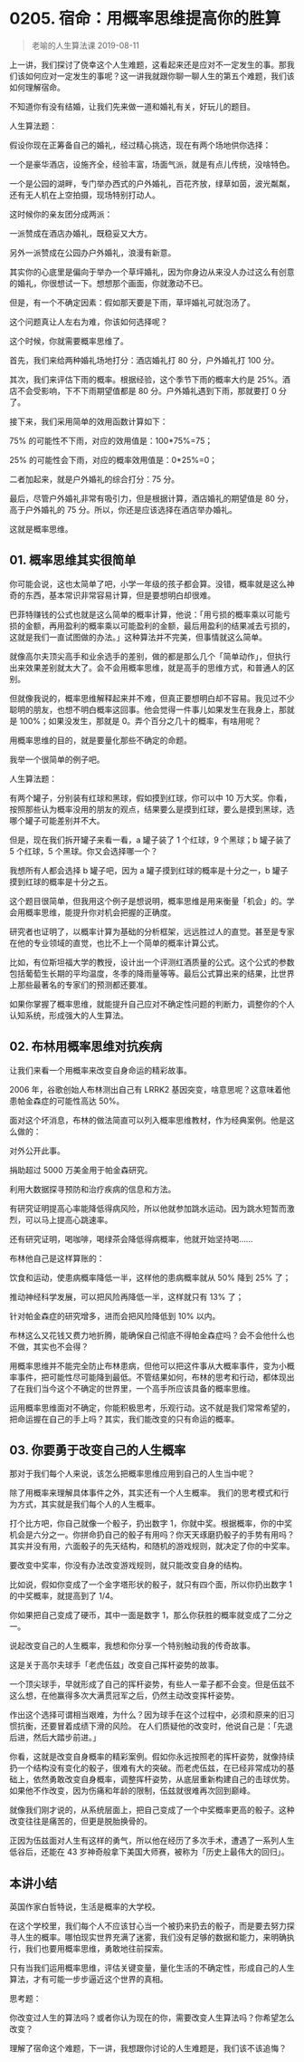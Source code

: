 # 0205. 宿命：用概率思维提高你的胜算
> 老喻的人生算法课
2019-08-11

上一讲，我们探讨了侥幸这个人生难题，这看起来还是应对不一定发生的事。那我们该如何应对一定发生的事呢？这一讲我就跟你聊一聊人生的第五个难题，我们该如何理解宿命。

不知道你有没有结婚，让我们先来做一道和婚礼有关，好玩儿的题目。

人生算法题：

假设你现在正筹备自己的婚礼，经过精心挑选，现在有两个场地供你选择：

一个是豪华酒店，设施齐全，经验丰富，场面气派，就是有点儿传统，没啥特色。

一个是公园的湖畔，专门举办西式的户外婚礼，百花齐放，绿草如茵，波光粼粼，还有无人机在上空拍摄，现场特别打动人。

这时候你的亲友团分成两派：

一派赞成在酒店办婚礼，既稳妥又大方。

另外一派赞成在公园办户外婚礼，浪漫有新意。

其实你的心底里是偏向于举办一个草坪婚礼，因为你身边从来没人办过这么有创意的婚礼，你很想试一下。想想那个画面，你就激动不已。

但是，有一个不确定因素：假如那天要是下雨，草坪婚礼可就泡汤了。

这个问题真让人左右为难，你该如何选择呢？

这个时候，你就需要概率思维了。

首先，我们来给两种婚礼场地打分：酒店婚礼打 80 分，户外婚礼打 100 分。

其次，我们来评估下雨的概率。根据经验，这个季节下雨的概率大约是 25%。酒店不会受影响，下不下雨期望值都是 80 分。户外婚礼遇到下雨，那就要打 0 分了。

接下来，我们采用简单的效用函数计算如下：

75% 的可能性不下雨，对应的效用值是：100*75%=75；

25% 的可能性会下雨，对应的概率效用值是：0*25%=0；

二者加起来，就是户外婚礼的综合打分：75 分。

最后，尽管户外婚礼非常有吸引力，但是根据计算，酒店婚礼的期望值是 80 分，高于户外婚礼的 75 分。所以，你还是应该选择在酒店举办婚礼。

这就是概率思维。

## 01. 概率思维其实很简单

你可能会说，这也太简单了吧，小学一年级的孩子都会算。没错，概率就是这么神奇的东西，基本常识非常容易计算，但是要想明白却很难。

巴菲特赚钱的公式也就是这么简单的概率计算，他说：「用亏损的概率乘以可能亏损的金额，再用盈利的概率乘以可能盈利的金额，最后用盈利的结果减去亏损的，这就是我们一直试图做的办法。」这种算法并不完美，但事情就这么简单。

就像高尔夫顶尖高手和业余选手的差别，做的都是那么几个「简单动作」，但执行出来效果差别就太大了。会不会用概率思维，就是高手的思维方式，和普通人的区别。

但就像我说的，概率思维解释起来并不难，但真正要想明白却不容易。我见过不少聪明的朋友，也想不明白概率这回事。他会觉得一件事儿如果发生在我身上，那就是 100%；如果没发生，那就是 0。弄个百分之几十的概率，有啥用呢？

用概率思维的目的，就是要量化那些不确定的命题。

我举一个很简单的例子吧。

人生算法题：

有两个罐子，分别装有红球和黑球，假如摸到红球，你可以中 10 万大奖。你看，按照那些认为概率没用的朋友的观点，结果要么是摸到红球，要么是摸到黑球，选哪个罐子可能差别并不大。

但是，现在我们拆开罐子来看一看，a 罐子装了 1 个红球，9 个黑球；b 罐子装了 5 个红球，5 个黑球。你又会选择哪一个？

我想所有人都会选择 b 罐子吧，因为 a 罐子摸到红球的概率是十分之一，b 罐子摸到红球的概率是十分之五。

这个题目很简单，但我用这个例子是想说明，概率思维是用来衡量「机会」的。学会用概率思维，能提升你对机会把握的正确度。

研究者也证明了，以概率计算为基础的分析框架，远远胜过人的直觉。甚至是专家在他的专业领域的直觉，也比不上一个简单的概率计算公式。

比如，有位斯坦福大学的教授，设计出一个评测红酒质量的公式。这个公式的参数包括葡萄生长期的平均温度，冬季的降雨量等等。最后公式算出来的结果，比世界上那些最著名的专家们的预测都还要准。

如果你掌握了概率思维，就能提升自己应对不确定性问题的判断力，调整你的个人认知系统，形成强大的人生算法。

## 02. 布林用概率思维对抗疾病

让我们来看一个用概率来改变自身命运的精彩故事。

2006 年，谷歌创始人布林测出自己有 LRRK2 基因突变，啥意思呢？这意味着他患帕金森症的可能性高达 50%。

面对这个坏消息，布林的做法简直可以列入概率思维教材，作为经典案例。他是这么做的：

对外公开此事。

捐助超过 5000 万美金用于帕金森研究。

利用大数据探寻预防和治疗疾病的信息和方法。

有研究证明提高心率能降低得病风险，所以他就参加跳水运动。因为跳水短暂而激烈，可以马上提高心跳速率。

还有研究证明，喝咖啡，喝绿茶会降低得病概率，他就开始坚持喝......

布林他自己是这样算账的：

饮食和运动，使患病概率降低一半，这样他的患病概率就从 50% 降到 25% 了；

推动神经科学发展，可以把风险再降低一半，这样就只有 13% 了；

针对帕金森症的研究增多，进而会把风险降低到 10% 以内。

布林这么又花钱又费力地折腾，能确保自己彻底不得帕金森症吗？会不会他什么也不做，其实也不会得？

用概率思维并不能完全防止布林患病，但他可以把这件事从大概率事件，变为小概率事件，把可能性尽可能降到最低。不管结果如何，布林的思考和行动，都体现出了在我们当今这个不确定的世界里，一个高手所应该具备的概率思维。

运用概率思维面对不确定，你能积极思考，乐观行动。这不就是我们常常希望的，把命运握在自己的手上吗？其实，我们能改变的只有命运的概率。

## 03. 你要勇于改变自己的人生概率

那对于我们每个人来说，该怎么把概率思维应用到自己的人生当中呢？

除了用概率来理解具体事件之外，其实还有一个人生概率。 我们的思考模式和行为方式，其实就是我们每个人的人生概率。

打个比方吧，你自己就像一个骰子，扔出数字 1，你就中奖。根据概率，你的中奖机会是六分之一。你拼命扔自己的骰子有用吗？你天天琢磨扔骰子的手势有用吗？其实并没有用，六面骰子的先天结构，和随机的游戏规则，就决定了你的中奖率。

要改变中奖率，你没有办法改变游戏规则，就只能改变自身的结构。

比如说，假如你变成了一个金字塔形状的骰子，就只有四个面，所以你扔出数字 1 的中奖概率，就提高到了 1/4。

你如果把自己变成了硬币，其中一面是数字 1，那么你获胜的概率就变成了二分之一。

说起改变自己的人生概率，我想和你分享一个特别触动我的传奇故事。

这是关于高尔夫球手「老虎伍兹」改变自己挥杆姿势的故事。

一个顶尖球手，早就形成了自己的挥杆姿势，有些人一辈子都不会变。但是伍兹不这么想，在他赢得多次大满贯冠军之后，仍然主动改变挥杆姿势。

作出这个选择可谓相当艰难，为什么？因为球手在这个过程中，必须和原来的旧习惯抗衡，还要冒着成绩下滑的风险。 在人们质疑他的改变时，他说自己是：「先退后进，然后大踏步前进。」

你看，这就是改变自身概率的精彩案例。假如你永远按照老的挥杆姿势，就像持续扔一个结构没有变化的骰子，很难有大的突破。而老虎伍兹，在已经非常成功的基础上，依然勇敢改变自身概率，调整挥杆姿势，从底层重新构建自己的击球优势。如果他不作改变，因为伤痛和年龄的限制，伍兹就很难再次回到巅峰。

就像我们刚才说的，从系统层面上，把自己变成了一个中奖概率更高的骰子。这种改变往往是痛苦的，但更是脱胎换骨的。

正因为伍兹面对人生有这样的勇气，所以他在经历了多次手术，遭遇了一系列人生低谷后，还能在 43 岁神奇般拿下美国大师赛，被称为「历史上最伟大的回归」。

## 本讲小结

英国作家白哲特说，生活是概率的大学校。

在这个学校里，我们每个人不应该甘心当一个被扔来扔去的骰子，而是要去努力探寻人生的概率。哪怕现实世界充满了迷雾，我们没有足够的数据和能力，来明确执行，我们也要用概率思维，勇敢地往前探索。

只有当我们运用概率思维，评估关键变量，量化生活的不确定性，形成自己的人生算法，才有可能一步步逼近这个世界的真相。

思考题：

你改变过人生的算法吗？或者你认为现在的你，需要改变人生算法吗？你希望怎么改变？

理解了宿命这个难题，下一讲，我想跟你讨论的人生难题是，我们该不该追悔？

